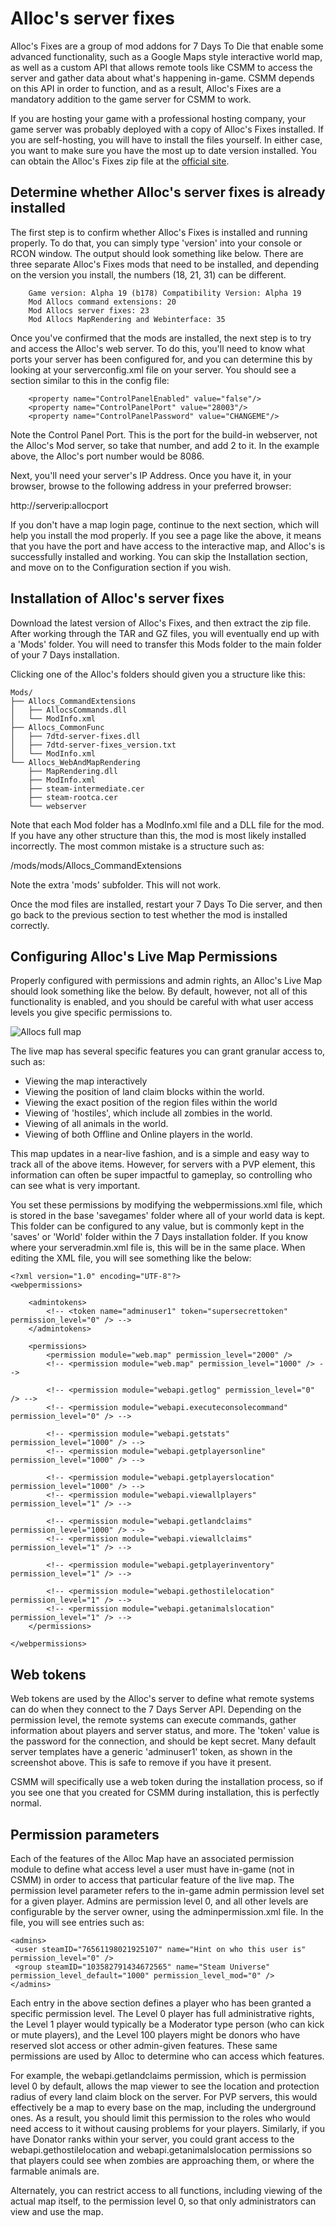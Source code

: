 # Alloc's server fixes

Alloc's Fixes are a group of mod addons for 7 Days To Die that enable some advanced functionality, such as a Google Maps style interactive world map, as well as a custom API that allows remote tools like CSMM to access the server and gather data about what's happening in-game. CSMM depends on this API in order to function, and as a result, Alloc's Fixes are a mandatory addition to the game server for CSMM to work.

If you are hosting your game with a professional hosting company, your game server was probably deployed with a copy of Alloc's Fixes installed. If you are self-hosting, you will have to install the files yourself. In either case, you want to make sure you have the most up to date version installed. You can obtain the Alloc's Fixes zip file at the [official site](https://7dtd.illy.bz/wiki/Server%20fixes).

## Determine whether Alloc's server fixes is already installed

The first step is to confirm whether Alloc's Fixes is installed and running properly. To do that, you can simply type 'version' into your console or RCON window. The output should look something like below. There are three separate Alloc's Fixes mods that need to be installed, and depending on the version you install, the numbers (18, 21, 31) can be different.

```
    Game version: Alpha 19 (b178) Compatibility Version: Alpha 19
    Mod Allocs command extensions: 20
    Mod Allocs server fixes: 23
    Mod Allocs MapRendering and Webinterface: 35
```

Once you've confirmed that the mods are installed, the next step is to try and access the Alloc's web server. To do this, you'll need to know what ports your server has been configured for, and you can determine this by looking at your serverconfig.xml file on your server. You should see a section similar to this in the config file:

```
    <property name="ControlPanelEnabled" value="false"/>
    <property name="ControlPanelPort" value="28003"/>
    <property name="ControlPanelPassword" value="CHANGEME"/>
```

Note the Control Panel Port. This is the port for the build-in webserver, not the Alloc's Mod server, so take that number, and add 2 to it. In the example above, the Alloc's port number would be 8086.

Next, you'll need your server's IP Address. Once you have it, in your browser, browse to the following address in your preferred browser:

http://serverip:allocport

If you don't have a map login page, continue to the next section, which will help you install the mod properly. If you see a page like the above, it means that you have the port and have access to the interactive map, and Alloc's is successfully installed and working. You can skip the Installation section, and move on to the Configuration section if you wish.

## Installation of Alloc's server fixes

Download the latest version of Alloc's Fixes, and then extract the zip file. After working through the TAR and GZ files, you will eventually end up with a 'Mods' folder. You will need to transfer this Mods folder to the main folder of your 7 Days installation.

Clicking one of the Alloc's folders should given you a structure like this:

```
Mods/
├── Allocs_CommandExtensions
│   ├── AllocsCommands.dll
│   └── ModInfo.xml
├── Allocs_CommonFunc
│   ├── 7dtd-server-fixes.dll
│   ├── 7dtd-server-fixes_version.txt
│   └── ModInfo.xml
└── Allocs_WebAndMapRendering
    ├── MapRendering.dll
    ├── ModInfo.xml
    ├── steam-intermediate.cer
    ├── steam-rootca.cer
    └── webserver
```

Note that each Mod folder has a ModInfo.xml file and a DLL file for the mod. If you have any other structure than this, the mod is most likely installed incorrectly. The most common mistake is a structure such as:

/mods/mods/Allocs_CommandExtensions

Note the extra 'mods' subfolder. This will not work.

Once the mod files are installed, restart your 7 Days To Die server, and then go back to the previous section to test whether the mod is installed correctly.

## Configuring Alloc's Live Map Permissions

Properly configured with permissions and admin rights, an Alloc's Live Map should look something like the below. By default, however, not all of this functionality is enabled, and you should be careful with what user access levels you give specific permissions to.

![Allocs full map](/assets/images/CSMM/allocs/allocs-full-map-screenshot.png "Allocs full map")

The live map has several specific features you can grant granular access to, such as:

- Viewing the map interactively
- Viewing the position of land claim blocks within the world.
- Viewing the exact position of the region files within the world
- Viewing of 'hostiles', which include all zombies in the world.
- Viewing of all animals in the world.
- Viewing of both Offline and Online players in the world.

This map updates in a near-live fashion, and is a simple and easy way to track all of the above items. However, for servers with a PVP element, this information can often be super impactful to gameplay, so controlling who can see what is very important.

You set these permissions by modifying the webpermissions.xml file, which is stored in the base 'savegames' folder where all of your world data is kept. This folder can be configured to any value, but is commonly kept in the 'saves' or 'World' folder within the 7 Days installation folder. If you know where your serveradmin.xml file is, this will be in the same place. When editing the XML file, you will see something like the below:

```
<?xml version="1.0" encoding="UTF-8"?>
<webpermissions>

    <admintokens>
        <!-- <token name="adminuser1" token="supersecrettoken" permission_level="0" /> -->
    </admintokens>

    <permissions>
        <permission module="web.map" permission_level="2000" />
        <!-- <permission module="web.map" permission_level="1000" /> -->

        <!-- <permission module="webapi.getlog" permission_level="0" /> -->
        <!-- <permission module="webapi.executeconsolecommand" permission_level="0" /> -->

        <!-- <permission module="webapi.getstats" permission_level="1000" /> -->
        <!-- <permission module="webapi.getplayersonline" permission_level="1000" /> -->

        <!-- <permission module="webapi.getplayerslocation" permission_level="1000" /> -->
        <!-- <permission module="webapi.viewallplayers" permission_level="1" /> -->

        <!-- <permission module="webapi.getlandclaims" permission_level="1000" /> -->
        <!-- <permission module="webapi.viewallclaims" permission_level="1" /> -->

        <!-- <permission module="webapi.getplayerinventory" permission_level="1" /> -->

        <!-- <permission module="webapi.gethostilelocation" permission_level="1" /> -->
        <!-- <permission module="webapi.getanimalslocation" permission_level="1" /> -->
    </permissions>

</webpermissions>
```

## Web tokens

Web tokens are used by the Alloc's server to define what remote systems can do when they connect to the 7 Days Server API. Depending on the permission level, the remote systems can execute commands, gather information about players and server status, and more. The 'token' value is the password for the connection, and should be kept secret. Many default server templates have a generic 'adminuser1' token, as shown in the screenshot above. This is safe to remove if you have it present.

CSMM will specifically use a web token during the installation process, so if you see one that you created for CSMM during installation, this is perfectly normal.

## Permission parameters

Each of the features of the Alloc Map have an associated permission module to define what access level a user must have in-game (not in CSMM) in order to access that particular feature of the live map. The permission level parameter refers to the in-game admin permission level set for a given player. Admins are permission level 0, and all other levels are configurable by the server owner, using the adminpermission.xml file. In the file, you will see entries such as:

```
<admins>
 <user steamID="76561198021925107" name="Hint on who this user is" permission_level="0" />
 <group steamID="103582791434672565" name="Steam Universe" permission_level_default="1000" permission_level_mod="0" />
</admins>
```

Each entry in the above section defines a player who has been granted a specific permission level. The Level 0 player has full administrative rights, the Level 1 player would typically be a Moderator type person (who can kick or mute players), and the Level 100 players might be donors who have reserved slot access or other admin-given features. These same permissions are used by Alloc to determine who can access which features.

For example, the webapi.getlandclaims permission, which is permission level 0 by default, allows the map viewer to see the location and protection radius of every land claim block on the server. For PVP servers, this would effectively be a map to every base on the map, including the underground ones. As a result, you should limit this permission to the roles who would need access to it without causing problems for your players. Similarly, if you have Donator ranks within your server, you could grant access to the webapi.gethostilelocation and webapi.getanimalslocation permissions so that players could see when zombies are approaching them, or where the farmable animals are.

Alternately, you can restrict access to all functions, including viewing of the actual map itself, to the permission level 0, so that only administrators can view and use the map.
